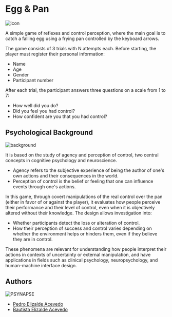 
# Egg & Pan
![icon](https://raw.githubusercontent.com/PedroElizalde01/egg-pan/refs/heads/main/Assets/Sprites/pan%26egg_icon.jpg)

A simple game of reflexes and control perception, where the main goal is to catch a falling egg using a frying pan controlled by the keyboard arrows.

The game consists of 3 trials with N attempts each. Before starting, the player must register their personal information:
- Name
- Age
- Gender
- Participant number

After each trial, the participant answers three questions on a scale from 1 to 7:
- How well did you do?
- Did you feel you had control?
- How confident are you that you had control?

## Psychological Background
![background](https://raw.githubusercontent.com/PedroElizalde01/egg-pan/refs/heads/main/Assets/Sprites/background.png)

It is based on the study of agency and perception of control, two central concepts in cognitive psychology and neuroscience.
- Agency refers to the subjective experience of being the author of one's own actions and their consequences in the world.
- Perception of control is the belief or feeling that one can influence events through one's actions.

In this game, through covert manipulations of the real control over the pan (either in favor of or against the player), it evaluates how people perceive their performance and their level of control, even when it is objectively altered without their knowledge. The design allows investigation into:
- Whether participants detect the loss or alteration of control.
- How their perception of success and control varies depending on whether the environment helps or hinders them, even if they believe they are in control.

These phenomena are relevant for understanding how people interpret their actions in contexts of uncertainty or external manipulation, and have applications in fields such as clinical psychology, neuropsychology, and human-machine interface design.

## Authors
![PSYNAPSE](https://raw.githubusercontent.com/PedroElizalde01/egg-pan/f34f0858290d7974b04bd1113e6ed657a43e89a1/Assets/Sprites/PSYNAPSE.png)
- [Pedro Elizalde Acevedo](https://www.github.com/PedroElizalde01)
- [Bautista Elizalde Acevedo](https://www.linkedin.com/in/bautista-elizalde-acevedo-a44349151/)

